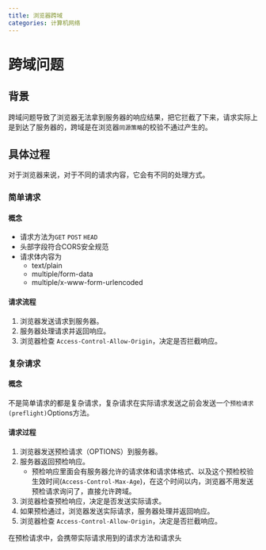 ```yaml
---
title: 浏览器跨域
categories: 计算机网络
---
```


# 跨域问题

## 背景

跨域问题导致了浏览器无法拿到服务器的响应结果，把它拦截了下来，请求实际上是到达了服务器的，跨域是在浏览器`同源策略`的校验不通过产生的。

## 具体过程

对于浏览器来说，对于不同的请求内容，它会有不同的处理方式。

### 简单请求

#### 概念

- 请求方法为`GET`  `POST` `HEAD`
- 头部字段符合CORS安全规范
- 请求体内容为
  - text/plain
  - multiple/form-data
  - multiple/x-www-form-urlencoded

#### 请求流程

1. 浏览器发送请求到服务器。
2. 服务器处理请求并返回响应。
3. 浏览器检查 `Access-Control-Allow-Origin`，决定是否拦截响应。

### 复杂请求

#### 概念

不是简单请求的都是复杂请求，复杂请求在实际请求发送之前会发送一个`预检请求(preflight)`Options方法。

#### 请求过程

1. 浏览器发送预检请求（OPTIONS）到服务器。
2. 服务器返回预检响应。
   - 预检响应里面会有服务器允许的请求体和请求体格式、以及这个预检校验生效时间(`Access-Control-Max-Age`)，在这个时间以内，浏览器不用发送预检请求询问了，直接允许跨域。
3. 浏览器检查预检响应，决定是否发送实际请求。
4. 如果预检通过，浏览器发送实际请求，服务器处理并返回响应。
5. 浏览器检查 `Access-Control-Allow-Origin`，决定是否拦截响应。

在预检请求中，会携带实际请求用到的请求方法和请求头

